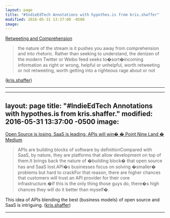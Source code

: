 ```yaml
---
layout: page
title: "#IndieEdTech Annotations with hypothes.is from kris.shaffer"
modified: 2016-05-31 13:37:00 -0500
image:
---
```


[Retweeting and Comprehension](https://hapgood.us/2016/04/12/retweeting-and-comprehension/)

> the nature of the stream is it pushes you away from comprehension and into rhetoric. Rather than seeking to understand, the denizen of the modern Twitter or Weibo feed seeks to�sort�incoming information as right or wrong, helpful or unhelpful, worth retweeting or not retweeting, worth getting into a righteous rage about or not

 ([kris.shaffer](https://hypothes.is/stream?=user:kris.shaffer))

<hr/>

---
layout: page
title: "#IndieEdTech Annotations with hypothes.is from kris.shaffer."
modified: 2016-05-31 13:37:00 -0500
image:
---

[Open Source is losing, SaaS is leading, APIs will win� � Point Nine Land � Medium](https://medium.com/point-nine-news/open-source-is-losing-saas-is-leading-apis-will-win-663648d9c8d0)

> APIs are building blocks of software by definitionCompared with SaaS, by nature, they are platforms that allow development on top of them.It brings back the nature of �building block� that open source has and SaaS lost.API�s businesses focus on solving �smaller� problems but hard to crackFor that reason, there are higher chances that customers will trust an API provider for their core infrastructure.�If this is the only thing those guys do, there�s high chances they will do it better than myself�.

This idea of APIs blending the best (business models) of open source and SaaS is intriguing. ([kris.shaffer](https://hypothes.is/stream?=user:kris.shaffer))

<hr/>
